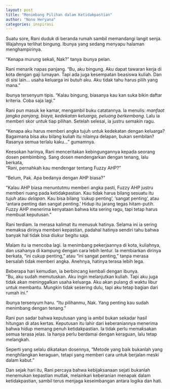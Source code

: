 ```yaml
---
layout: post
title: "Menimbang Pilihan dalam Ketidakpastian"
author: "Nono Heryana"
categories: inspirasi
---
```


Suatu sore, Rani duduk di beranda rumah sambil memandangi langit senja. Wajahnya terlihat bingung. Ibunya yang sedang menyapu halaman menghampirinya.  

“Kenapa murung sekali, Nak?” tanya ibunya pelan.  

Rani menarik napas panjang. “Bu, aku bingung. Aku dapat tawaran kerja di kota dengan gaji lumayan. Tapi ada juga kesempatan beasiswa kuliah. Dan di sisi lain… usaha keluarga ini butuh aku. Aku tidak tahu harus pilih yang mana.”  

Ibunya tersenyum tipis. “Kalau bingung, biasanya kau kan suka bikin daftar kriteria. Coba saja lagi.”  

Rani pun masuk ke kamar, mengambil buku catatannya. Ia menulis: *manfaat jangka panjang, biaya, kedekatan keluarga, peluang berkembang.* Lalu ia memberi skor untuk tiap pilihan. Setelah selesai, ia justru semakin ragu.  

“Kenapa aku harus memberi angka tujuh untuk kedekatan dengan keluarga? Bagaimana bisa aku bilang kuliah itu nilainya delapan, bukan sembilan? Rasanya semua terlalu kaku…” gumamnya.  

Keesokan harinya, Rani menceritakan kebingungannya kepada seorang dosen pembimbing. Sang dosen mendengarkan dengan tenang, lalu berkata,  
“Rani, pernahkah kau mendengar tentang Fuzzy AHP?”  

“Belum, Pak. Apa bedanya dengan AHP biasa?”  

“Kalau AHP biasa menuntutmu memberi angka pasti, Fuzzy AHP justru memberi ruang pada ketidakpastian. Kau tidak harus bilang sesuatu itu *tujuh* atau *delapan*. Kau bisa bilang ‘cukup penting’, ‘sangat penting’, atau ‘antara penting dan sangat penting.’ Hidup itu jarang tegas hitam-putih. Fuzzy AHP menerima kenyataan bahwa kita sering ragu, tapi tetap harus membuat keputusan.”  

Rani terdiam. Ia merasa kalimat itu menusuk hatinya. Selama ini ia sering memaksa dirinya memberi kepastian, padahal hatinya sendiri tahu bahwa banyak hal tidak bisa diukur begitu saja.  

Malam itu ia mencoba lagi. Ia menimbang pekerjaannya di kota, kuliahnya, dan usahanya di kampung dengan cara lebih lentur. Ia membiarkan dirinya berkata, “ini cukup penting,” atau “ini sangat penting,” tanpa merasa bersalah tidak memberi angka. Anehnya, hatinya terasa lebih lega.  

Beberapa hari kemudian, ia berbincang kembali dengan ibunya.  
“Bu, aku sudah memutuskan. Aku ingin melanjutkan kuliah. Tapi aku juga tidak akan meninggalkan usaha keluarga. Aku akan pulang di waktu libur untuk membantu. Mungkin tidak sesering dulu, tapi aku tetap bagian dari rumah ini.”  

Ibunya tersenyum haru. “Itu pilihanmu, Nak. Yang penting kau sudah menimbang dengan tenang.”  

Rani pun sadar bahwa keputusan yang ia ambil bukan sekadar hasil hitungan di atas kertas. Keputusan itu lahir dari keberaniannya menerima bahwa hidup memang penuh ketidakpastian. Ia tidak perlu memaksakan semua terasa jelas. Ia hanya perlu berdamai dengan keraguan, lalu tetap melangkah.  

Seperti yang selalu dikatakan dosennya, “Metode yang baik bukanlah yang menghilangkan keraguan, tetapi yang memberi cara untuk berjalan meski dalam kabut.”  

Dan sejak hari itu, Rani percaya bahwa kebijaksanaan sejati bukanlah menemukan kepastian mutlak, melainkan keberanian menapak dalam ketidakpastian, sambil terus menjaga keseimbangan antara logika dan hati.  
